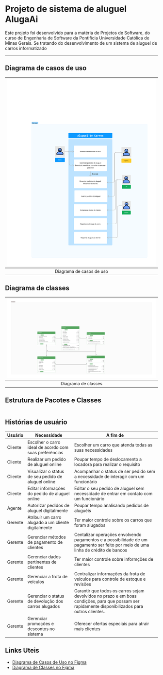 # Projeto de sistema de aluguel AlugaAi

Este projeto foi desenvolvido para a matéria de Projetos de Software, do curso de Engenharia de Software da Pontifícia Universidade Católica de Minas Gerais. Se tratando do desenvolvimento de um sistema de aluguel de carros informatizado

---

## Diagrama de casos de uso

| <img src="Documentação/casoDeUso.png" alt="use case"/> |
|:---------------------:|
| Diagrama de casos de uso |

## Diagrama de classes 
| <img src="Documentação/diagramaDeClassesAlugaAi.png" alt="use case"/> |
|:---------------------:|
| Diagrama de classes |



## Estrutura de Pacotes e Classes

```

```

## Histórias de usuário

| Usuário    |  Necessidade   | A fim de    |
|-------------|-------------|-------------|
| Cliente |  Escolher o carro ideal de acordo com suas preferências  | Escolher um carro que atenda todas as suas necessidades   |
| Cliente | Realizar um pedido de aluguel online | Poupar tempo de deslocamento a locadora para realizar o requisito|
| Cliente| Visualizar o status de seu pedido de aluguel online | Acompanhar o status de ser pedido sem a necessidade de interagir com um funcionário |
| Cliente | Editar informações do pedido de aluguel online | Editar o seu pedido de aluguel sem necessidade de entrar em contato com um funcionário | 
| Agente | Autorizar pedidos de aluguel digitalmente | Poupar tempo analisando pedidos de aluguéis  |
| Gerente | Atribuir um carro alugado a um cliente digitalmente | Ter maior controle sobre os carros que foram alugados
| Gerente | Gerenciar métodos de pagamento de clientes | Centalizar operações envolvendo pagamentos e a possibilidade de um pagamento ser feito por meio de uma linha de crédito de bancos |
| Gerente | Gerenciar dados pertinentes de clientes | Ter maior controle sobre informções de clientes |
| Gerente | Gerenciar a frota de veículos | Centralizar informações da frota de veículos para controle de estoque e revisões|
| Gerente | Gerenciar o status de devolução dos carros alugados | Garantir que todos os carros sejam devolvidos no prazo e em boas condições, para que possam ser rapidamente disponibilizados para outros clientes. |
| Gerente |  Gerenciar promoções e descontos no sistema | Oferecer ofertas especiais para atrair mais clientes  |


## Links Uteis

- [Diagrama de Casos de Uso no Figma](https://www.figma.com/board/yTKvLwomu31T4yBHM11T7S/Use-Case-Template-(Community)?node-id=0-1&t=mSb00FbNu9v6LWck-1)
- [Diagrama de Classes no Figma](https://www.figma.com/board/PjNP5gCiLVlBUb6eitXKDp/diagramaDeClassesAlugaAi?node-id=0-1&t=xTeEipfob6r3uUU5-1)
